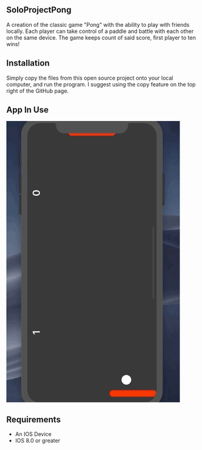 ## SoloProjectPong
A creation of the classic game "Pong" with the ability to play with friends locally.
Each player can take control of a paddle and battle with each other on the same device. The game keeps count of said score, first player to ten wins!
## Installation 
Simply copy the files from this open source project onto your local computer, and run the program. 
I suggest using the copy feature on the top right of the GitHub page. 
## App In Use
![](PongGif.gif) 
## Requirements
- An IOS Device 
- IOS 8.0 or greater
